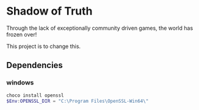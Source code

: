 # Shadow of Truth

Through the lack of exceptionally community driven games, the world has frozen over!

This project is to change this.

## Dependencies

### windows

```powershell
choco install openssl
$Env:OPENSSL_DIR = "C:\Program Files\OpenSSL-Win64\"
```

